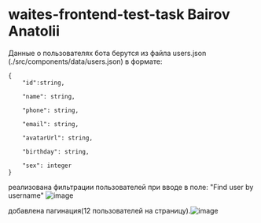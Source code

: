 # waites-frontend-test-task Bairov Anatolii
Данные о пользователях бота берутся из файла users.json (./src/components/data/users.json) в формате:
	
	{		
		"id":string,

		"name": string,
	
		"phone": string,

		"email": string,

		"avatarUrl": string,

		"birthday": string,
	
		"sex": integer
	}

реализована фильтрации пользователей при вводе в поле: "Find user by username"
![image](https://user-images.githubusercontent.com/78851575/136235462-02b493de-14a7-41a5-9a56-1dad72a7387a.png)

добавлена пагинация(12 пользователей на страницу).![image](https://user-images.githubusercontent.com/78851575/136238169-c91b3b0f-39c6-4264-91af-7923e7e622ab.png)

